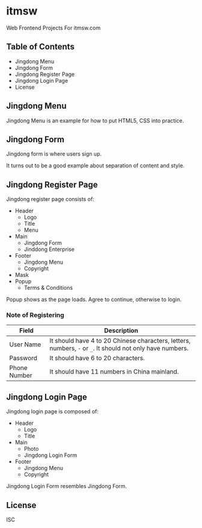 # itmsw

Web Frontend Projects For itmsw.com

## Table of Contents

- Jingdong Menu
- Jingdong Form
- Jingdong Register Page
- Jingdong Login Page
- License


## Jingdong Menu

Jingdong Menu is an example for how to put HTML5, CSS into practice.


## Jingdong Form

Jingdong form is where users sign up.

It turns out to be a good example about separation of content and style.


## Jingdong Register Page

Jingdong register page consists of:

- Header
  - Logo
  - Title
  - Menu
- Main
  - Jingdong Form
  - Jinddong Enterprise
- Footer
  - Jingdong Menu
  - Copyright
- Mask
- Popup
  - Terms & Conditions

Popup shows as the page loads. Agree to continue, otherwise to login.

### Note of Registering

| Field        | Description                                                   |
|--------------|---------------------------------------------------------------|
| User Name    | It should have 4 to 20 Chinese characters, letters, numbers, `-` or `_`. It should not only have numbers. |
| Password     | It should have 6 to 20 characters.                            |
| Phone Number | It should have 11 numbers in China mainland.                  |


## Jingdong Login Page

Jingdong login page is composed of:

- Header
  - Logo
  - Title
- Main
  - Photo
  - Jingdong Login Form
- Footer
  - Jingdong Menu
  - Copyright

Jingdong Login Form resembles Jingdong Form.


## License

ISC
